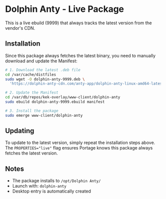 # Dolphin Anty - Live Package

This is a live ebuild (9999) that always tracks the latest version from the vendor's CDN.

## Installation

Since this package always fetches the latest binary, you need to manually download and update the Manifest:

```bash
# 1. Download the latest .deb file
cd /var/cache/distfiles
sudo wget -O dolphin-anty-9999.deb \
  'https://dolphin-anty-cdn.com/anty-app/dolphin-anty-linux-amd64-latest.deb'

# 2. Update the Manifest
cd /var/db/repos/kek-overlay/www-client/dolphin-anty
sudo ebuild dolphin-anty-9999.ebuild manifest

# 3. Install the package
sudo emerge www-client/dolphin-anty
```

## Updating

To update to the latest version, simply repeat the installation steps above. The `PROPERTIES="live"` flag ensures Portage knows this package always fetches the latest version.

## Notes

- The package installs to `/opt/Dolphin Anty/`
- Launch with: `dolphin-anty`
- Desktop entry is automatically created
